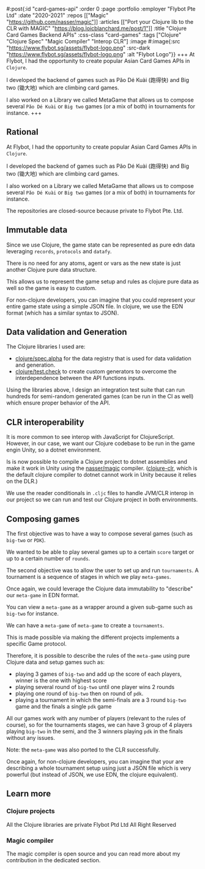 #:post{:id "card-games-api"
       :order 0
       :page :portfolio
       :employer "Flybot Pte Ltd" 
       :date "2020-2021"
       :repos [["Magic" "https://github.com/nasser/magic"]]
       :articles [["Port your Clojure lib to the CLR with MAGIC" "https://blog.loicblanchard.me/post/1"]]
       :title "Clojure Card Games Backend APIs"
       :css-class "card-games"
       :tags ["Clojure" "Clojure Spec" "Magic Compiler" "Interop CLR"]
       :image #:image{:src "https://www.flybot.sg/assets/flybot-logo.png"
                      :src-dark "https://www.flybot.sg/assets/flybot-logo.png"
                      :alt "Flybot Logo"}}
+++
At Flybot, I had the opportunity to create popular Asian Card Games APIs in `Clojure`.

I developed the backend of games such as Pǎo Dé Kuài (跑得快) and Big two (锄大地) which are climbing card games.

I also worked on a Library we called MetaGame that allows us to compose several `Pǎo Dé Kuài` or `Big two` games (or a mix of both) in tournaments for instance.
+++
## Rational

At Flybot, I had the opportunity to create popular Asian Card Games APIs in `Clojure`.

I developed the backend of games such as Pǎo Dé Kuài (跑得快) and Big two (锄大地) which are climbing card games.

I also worked on a Library we called MetaGame that allows us to compose several `Pǎo Dé Kuài` or `Big two` games (or a mix of both) in tournaments for instance.

The repositories are closed-source because private to Flybot Pte. Ltd.

## Immutable data

Since we use Clojure, the game state can be represented as pure edn data leveraging `records`, `protocols` and `datafy`.

There is no need for any atoms, agent or vars as the new state is just another Clojure pure data structure.

This allows us to represent the game setup and rules as clojure pure data as well so the game is easy to custom.

For non-clojure developers, you can imagine that you could represent your entire game state using a simple JSON file. In clojure, we use the EDN format (which has a similar syntax to JSON).

## Data validation and Generation

The Clojure libraries I used are:
- [clojure/spec.alpha](https://github.com/clojure/spec.alpha) for the data registry that is used for data validation and generation.
- [clojure/test.check](https://github.com/clojure/test.check) to create custom generators to overcome the interdependence between the API functions inputs.

Using the libraries above, I design an integration test suite that can run hundreds for semi-random generated games (can be run in the CI as well) which ensure proper behavior of the API.

## CLR interoperability

It is more common to see interop with JavaScript for ClojureScript. However, in our case, we want our Clojure codebase to be run in the game engin Unity, so a dotnet environment.

Is is now possible to compile a Clojure project to dotnet assemblies and make it work in Unity using the [nasser/magic](https://github.com/nasser/magic) compiler.
([clojure-clr](https://github.com/clojure/clojure-clr), which is the default clojure compiler to dotnet cannot work in Unity because it relies on the DLR.)

We use the reader conditionals in `.cljc` files to handle JVM/CLR interop in our project so we can run and test our Clojure project in both environments.

## Composing games

The first objective was to have a way to compose several games (such as `big-two` or `PDK`).

We wanted to be able to play several games up to a certain `score` target or up to a certain number of `rounds`.

The second objective was to allow the user to set up and run `tournaments`. A tournament is a sequence of stages in which we play `meta-games`.

Once again, we could leverage the Clojure data immutability to "describe" our `meta-game` in EDN format.

You can view a `meta-game` as a wrapper around a given sub-game such as `big-two` for instance.

We can have a `meta-game` of `meta-game` to create a `tournaments`.

This is made possible via making the different projects implements a specific Game protocol.

Therefore, it is possible to describe the rules of the `meta-game` using pure Clojure data and setup games such as:
- playing 3 games of `big-two` and add up the score of each players, winner is the one with highest score
- playing several round of `big-two` until one player wins 2 rounds
- playing one round of `big-two` then on round of `pdk`.
- playing a tournament in which the semi-finals are a 3 round `big-two` game and the finals a single `pdk` game

All our games work with any number of players (relevant to the rules of course), so for the tournaments stages, we can have 3 group of 4 players playing `big-two` in the semi, and the 3 winners playing `pdk` in the finals without any issues.

Note: the `meta-game` was also ported to the CLR successfully.

Once again, for non-clojure developers, you can imagine that your are describing a whole tournament setup using just a JSON file which is very powerful (but instead of JSON, we use EDN, the clojure equivalent).

## Learn more

### Clojure projects

All the Clojure libraries are private
Flybot Ptd Ltd All Right Reserved

### Magic compiler

The magic compiler is open source and you can read more about my contribution in the dedicated section.
